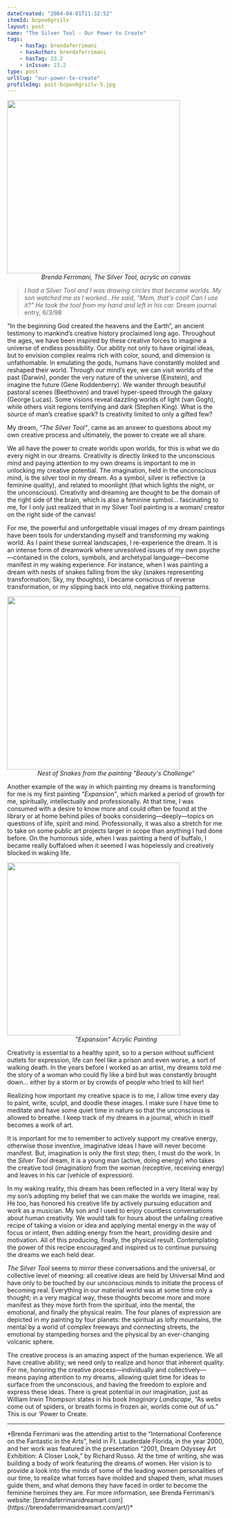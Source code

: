 ```yaml
---
dateCreated: "2004-04-01T11:32:52"
itemId: bcpov6grsilv
layout: post
name: "The Silver Tool - Our Power to Create"
tags:
    - hasTag: brendaferrimani
    - hasAuthor: brendaferrimani
    - hasTag: 23.2
    - inIssue: 23.2
type: post
urlSlug: "our-power-to-create"
profileImg: post-bcpov6grsilv-5.jpg
---
```


<img src="../images/post-bcpov6grsilv-4.jpg" width="400px" height="auto"/>
<!--nopreview--><div class="caption" style="text-align: center;"><i>Brenda Ferrimani, The Silver Tool, acrylic on canvas</i></div><!--/nopreview-->

> _I had a Silver Tool and I was drawing circles that became worlds. My son watched me as I worked.. He said, "Mom, that's cool! Can I use it?" He took the tool from my hand and left in his car._ Dream journal entry, 6/3/98

“In the beginning God created the heavens and the Earth”, an ancient testimony to mankind’s creative history proclaimed long ago. Throughout the ages, we have been inspired by these creative forces to imagine a universe of endless possibility. Our ability not only to have original ideas, but to envision complex realms rich with color, sound, and dimension is unfathomable. In emulating the gods, humans have constantly molded and reshaped their world. Through our mind’s eye, we can visit worlds of the past (Darwin), ponder the very nature of the universe (Einstein), and imagine the future (Gene Roddenberry). We wander through beautiful pastoral scenes (Beethoven) and travel hyper-speed through the galaxy (George Lucas). Some visions reveal dazzling worlds of light (van Gogh), while others visit regions terrifying and dark (Stephen King). What is the source of man’s creative spark? Is creativity limited to only a gifted few?

My dream, _“The Silver Tool”_, came as an answer to questions about my own creative process and ultimately, the power to create we all share.

We all have the power to create worlds upon worlds, for this is what we do every night in our dreams. Creativity is directly linked to the unconscious mind and paying attention to my own dreams is important to me in unlocking my creative potential. The imagination, held in the unconscious mind, is the silver tool in my dream. As a symbol, silver is reflective (a feminine quality), and related to moonlight (that which lights the night, or the unconscious). Creativity and dreaming are thought to be the domain of the right side of the brain, which is also a feminine symbol... fascinating to me, for I only just realized that in my Silver Tool painting is a woman/ creator on the right side of the canvas!

For me, the powerful and unforgettable visual images of my dream paintings have been tools for understanding myself and transforming my waking world. As I paint these surreal landscapes, I re-experience the dream. It is an intense form of dreamwork where unresolved issues of my own psyche—contained in the colors, symbols, and archetypal language—become manifest in my waking experience. For instance, when I was painting a dream with nests of snakes falling from the sky (snakes representing transformation; Sky, my thoughts), I became conscious of reverse transformation, or my slipping back into old, negative thinking patterns.

<img src="../images/post-bcpov6grsilv-1.jpg" width="400px" height="auto"/>
<div class="caption" style="text-align: center;"><i>Nest of Snakes from the painting "Beauty's Challenge"</i></div>

Another example of the way in which painting my dreams is transforming for me is my first painting _“Expansion”_, which marked a period of growth for me, spiritually, intellectually and professionally. At that time, I was consumed with a desire to know more and could often be found at the library or at home behind piles of books considering—deeply—topics on questions of life, spirit and mind. Professionally, it was also a stretch for me to take on some public art projects larger in scope than anything I had done before. On the humorous side, when I was painting a herd of buffalo, I became really buffaloed when it seemed I was hopelessly and creatively blocked in waking life.

<img src="../images/post-bcpov6grsilv-5.jpg" width="400px" height="auto"/>
<div class="caption" style="text-align: center;"><i>"Expansion" Acrylic Painting</i></div>

Creativity is essential to a healthy spirit, so to a person without sufficient outlets for expression, life can feel like a prison and even worse, a sort of walking death. In the years before I worked as an artist, my dreams told me the story of a woman who could fly like a bird but was constantly brought down... either by a storm or by crowds of people who tried to kill her!

Realizing how important my creative space is to me, I allow time every day to paint, write, sculpt, and doodle these images. I make sure I have time to meditate and have some quiet time in nature so that the unconscious is allowed to breathe. I keep track of my dreams in a journal, which in itself becomes a work of art.

It is important for me to remember to actively support my creative energy, otherwise those inventive, imaginative ideas I have will never become manifest. But, imagination is only the first step; then, I must do the work. In the _Silver Tool_ dream, it is a young man (active, doing energy) who takes the creative tool (imagination) from the woman (receptive, receiving energy) and leaves in his car (vehicle of expression).

In my waking reality, this dream has been reflected in a very literal way by my son’s adopting my belief that we can make the worlds we imagine, real. He too, has honored his creative life by actively pursuing education and work as a musician. My son and I used to enjoy countless conversations about human creativity. We would talk for hours about the unfailing creative recipe of taking a vision or idea and applying mental energy in the way of focus or intent, then adding energy from the heart, providing desire and motivation. All of this producing, finally, the physical result. Contemplating the power of this recipe encouraged and inspired us to continue pursuing the dreams we each held dear.

_The Silver Tool_ seems to mirror these conversations and the universal, or collective level of meaning: all creative ideas are held by Universal Mind and have only to be touched by our unconscious minds to initiate the process of becoming real. Everything in our material world was at some time only a thought; in a very magical way, these thoughts become more and more manifest as they move forth from the spiritual, into the mental, the emotional, and finally the physical realm. The four planes of expression are depicted in my painting by four planets: the spiritual as lofty mountains, the mental by a world of complex freeways and connecting streets, the emotional by stampeding horses and the physical by an ever-changing volcanic sphere.

The creative process is an amazing aspect of the human experience. We all have creative ability; we need only to realize and honor that inherent quality. For me, honoring the creative process—individually and collectively—means paying attention to my dreams, allowing quiet time for ideas to surface from the unconscious, and having the freedom to explore and express these ideas. There is great potential in our imagination, just as William Irwin Thompson states in his book _Imaginary Landscape_, “As webs come out of spiders, or breath forms in frozen air, worlds come out of us.” This is our ‘Power to Create.

<hr/>
*Brenda Ferrimani was the attending artist to the “International Conference on the Fantastic in the Arts”, held in Ft. Lauderdale Florida, in the year 2000, and her work was featured in the presentation “2001, Dream Odyssey Art Exhibition: A Closer Look,” by Richard Russo. At the time of writing, she was building a body of work featuring the dreams of women. Her vision is to provide a look into the minds of some of the leading women personalities of our time, to realize what forces have molded and shaped them, what muses guide them, and what demons they have faced in order to become the feminine heroines they are. For more information, see Brenda Ferrimani’s website: [brendaferrimanidreamart.com](https://brendaferrimanidreamart.com/art/)*
